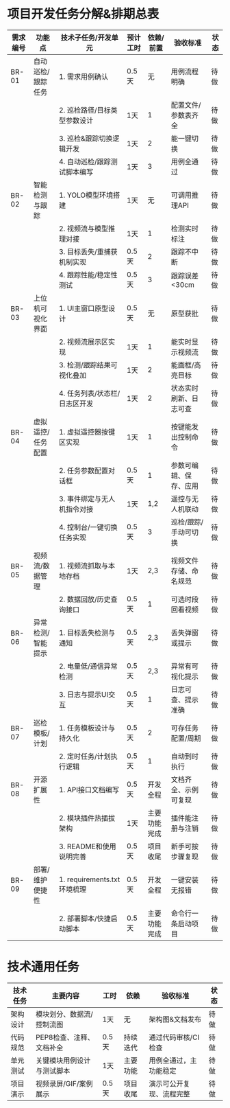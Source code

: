 # 项目开发任务分解&排期总表

| 需求编号 | 功能点            | 技术子任务/开发单元           | 预计工时 | 依赖/前置    | 验收标准               | 状态 |
| -------- | ----------------- | ----------------------------- | -------- | ------------ | ---------------------- | ---- |
| BR-01    | 自动巡检/跟踪任务 | 1. 需求用例确认               | 0.5天    | 无           | 用例流程明确           | 待做 |
|          |                   | 2. 巡检路径/目标类型参数设计  | 1天      | 1            | 配置文件/参数表齐全    | 待做 |
|          |                   | 3. 巡检&跟踪切换逻辑开发      | 1天      | 2            | 能一键切换             | 待做 |
|          |                   | 4. 自动巡检/跟踪测试脚本编写  | 1天      | 3            | 用例全通过             | 待做 |
| BR-02    | 智能检测与跟踪    | 1. YOLO模型环境搭建           | 1天      | 无           | 可调用推理API          | 待做 |
|          |                   | 2. 视频流与模型推理对接       | 1天      | 1            | 检测实时标注           | 待做 |
|          |                   | 3. 目标丢失/重捕获机制实现    | 0.5天    | 2            | 跟踪不中断             | 待做 |
|          |                   | 4. 跟踪性能/稳定性测试        | 0.5天    | 3            | 跟踪误差<30cm          | 待做 |
| BR-03    | 上位机可视化界面  | 1. UI主窗口原型设计           | 0.5天    | 无           | 原型获批               | 待做 |
|          |                   | 2. 视频流展示区实现           | 1天      | 1            | 能实时显示视频流       | 待做 |
|          |                   | 3. 检测/跟踪结果可视化叠加    | 1天      | 2            | 能画框/高亮目标        | 待做 |
|          |                   | 4. 任务列表/状态栏/日志区开发 | 1天      | 2            | 状态实时刷新、日志可查 | 待做 |
| BR-04    | 虚拟遥控/任务配置 | 1. 虚拟遥控器按键区实现       | 1天      | 1            | 按键能发出控制命令     | 待做 |
|          |                   | 2. 任务参数配置对话框         | 0.5天    | 1            | 参数可编辑、保存、应用 | 待做 |
|          |                   | 3. 事件绑定与无人机指令对接   | 1天      | 1,2          | 遥控与无人机联动       | 待做 |
|          |                   | 4. 控制台/一键切换任务实现    | 0.5天    | 3            | 巡检/跟踪/手动可切换   | 待做 |
| BR-05    | 视频流/数据管理   | 1. 视频流抓取与本地存档       | 1天      | 2,3          | 视频文件存储、命名规范 | 待做 |
|          |                   | 2. 数据回放/历史查询接口      | 0.5天    | 1            | 可选时段回看视频       | 待做 |
| BR-06    | 异常检测/智能提示 | 1. 目标丢失检测与通知         | 0.5天    | 2,3          | 丢失弹窗或提示         | 待做 |
|          |                   | 2. 电量低/通信异常检测        | 0.5天    | 2,3          | 异常有可视化提示       | 待做 |
|          |                   | 3. 日志与提示UI交互           | 0.5天    | 1            | 日志可查、提示准确     | 待做 |
| BR-07    | 巡检模板/计划     | 1. 任务模板设计与持久化       | 0.5天    | 2            | 可存任务配置/周期      | 待做 |
|          |                   | 2. 定时任务/计划执行逻辑      | 0.5天    | 1            | 自动到时执行           | 待做 |
| BR-08    | 开源扩展性        | 1. API接口文档编写            | 0.5天    | 开发全程     | 文档齐全、示例可复现   | 待做 |
|          |                   | 2. 模块插件热插拔架构         | 1天      | 主要功能完成 | 插件能注册与注销       | 待做 |
|          |                   | 3. README和使用说明完善       | 0.5天    | 项目收尾     | 新手可按步骤复现       | 待做 |
| BR-09    | 部署/维护便捷性   | 1. requirements.txt环境梳理   | 0.5天    | 开发全程     | 一键安装无报错         | 待做 |
|          |                   | 2. 部署脚本/快捷启动脚本      | 0.5天    | 主要功能完成 | 命令行一条启动项目     | 待做 |

# 技术通用任务
| 技术任务 | 主要内容                   | 工时  | 依赖     | 验收标准                 | 状态 |
| -------- | -------------------------- | ----- | -------- | ------------------------ | ---- |
| 架构设计 | 模块划分、数据流/控制流图  | 1天   | 无       | 架构图&文档发布          | 待做 |
| 代码规范 | PEP8检查、注释、文档补全   | 0.5天 | 持续迭代 | 通过代码审核/CI检查      | 待做 |
| 单元测试 | 关键模块用例设计与测试脚本 | 1天   | 主要功能 | 用例全通过，主功能稳定   | 待做 |
| 项目演示 | 视频录屏/GIF/案例展示      | 0.5天 | 项目收尾 | 演示可公开复现、流程完整 | 待做 |